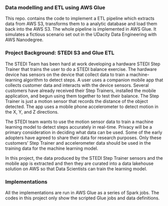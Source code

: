 ### Data modelling and ETL using AWS Glue
This repo. contains the code to implement a ETL pipeline which extracts data from AWS S3, transforms them to a analytic database and load them back into the AWS S3. The whole pipeline is implemented in AWS Glue. It simulates a fictious scenario set out in the UDacity Data Engineering with AWS Nanodegree. 

### Project Background: STEDI S3 and Glue ETL
The STEDI Team has been hard at work developing a hardware STEDI Step Trainer that trains the user to do a STEDI balance exercise. The hardware device has sensors on the device that collect data to train a machine-learning algorithm to detect steps. A user uses a companion mobile app that collects customer data and interacts with the device sensors. Several customers have already received their Step Trainers, installed the mobile application, and begun using them together to test their balance. The Step Trainer is just a motion sensor that records the distance of the object detected. The app uses a mobile phone accelerometer to detect motion in the X, Y, and Z directions.

The STEDI team wants to use the motion sensor data to train a machine learning model to detect steps accurately in real-time. Privacy will be a primary consideration in deciding what data can be used. Some of the early adopters have agreed to share their data for research purposes. Only these customers’ Step Trainer and accelerometer data should be used in the training data for the machine learning model. 

In this project, the data produced by the STEDI Step Trainer sensors and the mobile app is extracted and then they are curated into a data lakehouse solution on AWS so that Data Scientists can train the learning model.

### Implementations
All the implementations are run in AWS Glue as a series of Spark jobs. The codes in this project only show the scripted Glue jobs and data definitions.  
